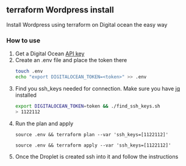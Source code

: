 ## terraform Wordpress install

Install Wordpress using terraform on Digital ocean the easy way

### How to use

1. Get a Digital Ocean [API key](https://www.digitalocean.com/docs/api/)
2. Create an .env file and place the token there
    ```bash
    touch .env
    echo "export DIGITALOCEAN_TOKEN=<token>" >> .env
    ```
3. Find you ssh_keys needed for connection. Make sure you have [jq](https://stedolan.github.io/jq/) installed
    ```bash
    export DIGITALOCEAN_TOKEN=token && ./find_ssh_keys.sh
    > 1122112
    ```
4. Run the plan and apply
    ```
    source .env && terraform plan --var 'ssh_keys=[1122112]'
    
    source .env && terraform apply --var 'ssh_keys=[1122112]'
    ```
5. Once the Droplet is created ssh into it and follow the instructions
